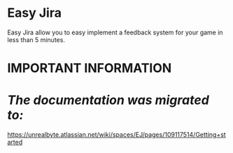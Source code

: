 # Easy Jira

Easy Jira allow you to easy implement a feedback system for your game in less than 5 minutes.

# **IMPORTANT INFORMATION**
# *The documentation was migrated to:*

https://unrealbyte.atlassian.net/wiki/spaces/EJ/pages/109117514/Getting+started

